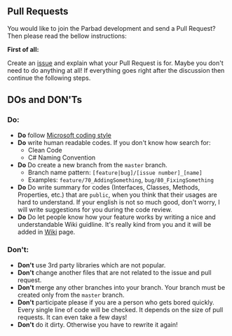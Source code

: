 ## Pull Requests

You would like to join the Parbad development and send a Pull Request? Then please read the bellow instructions:

**First of all:**

Create an [issue](https://github.com/Sina-Soltani/Parbad/issues/new/choose) and explain what your Pull Request is for. Maybe you don't need to do anything at all! If everything goes right after the discussion then continue the following steps.

## DOs and DON'Ts

### Do:
- **Do** follow [Microsoft coding style](https://github.com/dotnet/runtime/blob/master/docs/coding-guidelines/coding-style.md)
- **Do** write human readable codes. If you don't know how search for:
  - Clean Code
  - C# Naming Convention
- **Do** Do create a new branch from the `master` branch.
  - Branch name pattern: `[feature|bug]/[issue number]_[name]`
  - Examples: `feature/70_AddingSomething`, `bug/80_FixingSomething`
- **Do** Do write summary for codes (Interfaces, Classes, Methods, Properties, etc.) that are `public`, when you think that their usages are hard to understand. If your english is not so much good, don't worry, I will write suggestions for you during the code review.
- **Do** Do let people know how your feature works by writing a nice and understandable Wiki guidline. It's really kind from you and it will be added in [Wiki](https://github.com/Sina-Soltani/Parbad/wiki) page.

### Don't:
- **Don't** use 3rd party libraries which are not popular.
- **Don't** change another files that are not related to the issue and pull request.
- **Don't** merge any other branches into your branch. Your branch must be created only from the `master` branch.
- **Don't** participate please if you are a person who gets bored quickly. Every single line of code will be checked. It depends on the size of pull requests. It can even take a few days!
- **Don't** do it dirty. Otherwise you have to rewrite it again!